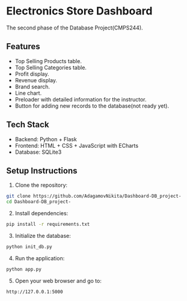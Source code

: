 # Electronics Store Dashboard

The second phase of the Database Project(CMPS244). 

## Features

- Top Selling Products table.
- Top Selling Categories table.
- Profit display.
- Revenue display.
- Brand search.
- Line chart.
- Preloader with detailed information for the instructor.
- Button for adding new records to the database(not ready yet).

## Tech Stack

- Backend: Python + Flask
- Frontend: HTML + CSS + JavaScript with ECharts
- Database: SQLite3

## Setup Instructions

1. Clone the repository:
```bash
git clone https://github.com/AdagamovNikita/Dashboard-DB_project-
cd Dashboard-DB_project-
```

2. Install dependencies:
```bash
pip install -r requirements.txt
```

3. Initialize the database:
```bash
python init_db.py
```

4. Run the application:
```bash
python app.py
```

5. Open your web browser and go to:
```
http://127.0.0.1:5000
```
